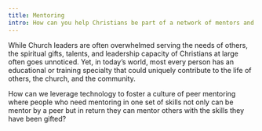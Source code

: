 ```yaml
---
title: Mentoring
intro: How can you help Christians be part of a network of mentors and mentees, transforming people's lives?
---
```

While Church leaders are often overwhelmed serving the needs of others, the spiritual gifts, talents, and leadership capacity of Christians at large often goes unnoticed. Yet, in today’s world, most every person has an educational or training specialty that could uniquely contribute to the life of others, the church, and the community.

 How can we leverage technology to foster a culture of peer mentoring where people who need mentoring in one set of skills not only can be mentor by a peer but in return they can mentor others with the skills they have been gifted?

